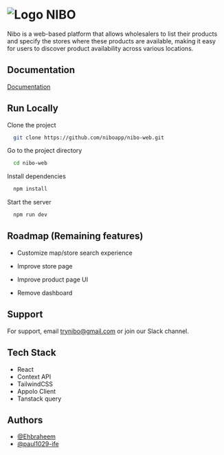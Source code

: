 
# ![Logo](https://nibo.ng/favicon.ico)  NIBO 

Nibo is a web-based platform that allows wholesalers to list their products and specify the stores where these products are available, making it easy for users to discover product availability across various locations.


## Documentation

[Documentation]([https://linktodocumentation](https://docs.google.com/document/d/1VWgG1aWRDhb7bO6rpGiNPHzLuRABWNfrR47hGn6wiec))


## Run Locally

Clone the project

```bash
  git clone https://github.com/niboapp/nibo-web.git
```

Go to the project directory

```bash
  cd nibo-web
```

Install dependencies

```bash
  npm install
```

Start the server

```bash
  npm run dev
```


## Roadmap (Remaining features)

- Customize map/store search experience

- Improve store page

- Improve product page UI

- Remove dashboard


## Support

For support, email trynibo@gmail.com or join our Slack channel.


## Tech Stack

 - React   
 - Context API
 - TailwindCSS
 - Appolo Client
 - Tanstack query
## Authors

- [@Ehbraheem](https://github.com/Ehbraheem)
- [@paul1029-ife](https://www.github.com/paul1029-ife)

